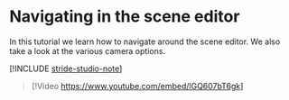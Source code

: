 # Navigating in the scene editor

In this tutorial we learn how to navigate around the scene editor. We also take a look at the various camera options.

[!INCLUDE [stride-studio-note](../../includes/game-studio-xenko-note.md)]

> [!Video https://www.youtube.com/embed/lGQ607bT6gk]